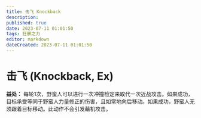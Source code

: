```yaml
---
title: 击飞 Knockback
description: 
published: true
date: 2023-07-11 01:01:50
tags: 狂暴之力
editor: markdown
dateCreated: 2023-07-11 01:01:50
---
```


# 击飞 (Knockback, Ex)

**益处：** 每轮1次，野蛮人可以进行一次冲撞检定来取代一次近战攻击。如果成功，目标承受等同于野蛮人力量修正的伤害，且如常地向后移动。如果成功，野蛮人无须跟着目标移动。此动作不会引发藉机攻击。
